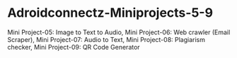 # Adroidconnectz-Miniprojects-5-9
Mini Project-05: Image to Text to Audio,
Mini Project-06: Web crawler (Email Scraper),
Mini Project-07: Audio to Text, 
Mini Project-08: Plagiarism checker, 
Mini Project-09: QR Code Generator 
